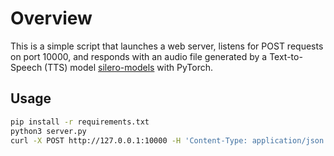 # Overview

This is a simple script that launches a web server, listens for POST requests on port 10000, and responds with an audio file generated by a Text-to-Speech (TTS) model [silero-models](https://github.com/snakers4/silero-models) with PyTorch.

## Usage

```bash
pip install -r requirements.txt
python3 server.py
curl -X POST http://127.0.0.1:10000 -H 'Content-Type: application/json' -d '{"text":"Message"}'
```
